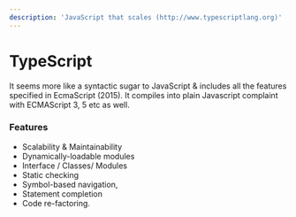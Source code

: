 ```yaml
---
description: 'JavaScript that scales (http://www.typescriptlang.org)'
---
```


# TypeScript

It seems more like a syntactic sugar to JavaScript & includes all the features specified in EcmaScript \(2015\). It compiles into plain Javascript complaint with ECMAScript 3, 5 etc as well.

### Features

* Scalability & Maintainability 
* Dynamically-loadable modules
* Interface / Classes/ Modules
* Static checking
* Symbol-based navigation, 
* Statement completion
* Code re-factoring.




